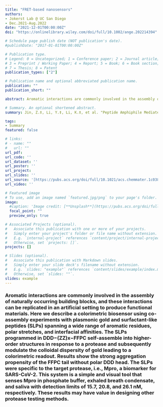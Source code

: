 ```yaml
---
title: "FRET-based nanosensors"
authors:
- Jokerst Lab @ UC San Diego
- Dec.2021-Aug.2022
date: "2021-12-01T00:00:00Z"
doi: "https://onlinelibrary.wiley.com/doi/full/10.1002/ange.202214394"

# Schedule page publish date (NOT publication's date).
#publishDate: "2017-01-01T00:00:00Z"

# Publication type.
# Legend: 0 = Uncategorized; 1 = Conference paper; 2 = Journal article;
# 3 = Preprint / Working Paper; 4 = Report; 5 = Book; 6 = Book section;
# 7 = Thesis; 8 = Patent
publication_types: ["2"]

# Publication name and optional abbreviated publication name.
publication: ""
publication_short: ""

abstract: Aromatic interactions are commonly involved in the assembly of naturally occurring building blocks, and these interactions can be replicated in an artificial setting to produce functional materials. Here we describe a colorimetric biosensor using co-assembly experiments with plasmonic gold and surfactant-like peptides (SLPs) spanning a wide range of aromatic residues, polar stretches, and interfacial affinities. The SLPs programmed in DDD−(ZZ)x−FFPC self-assemble into higher-order structures in response to a protease and subsequently modulate the colloidal dispersity of gold leading to a colorimetric readout. Results show the strong aggregation propensity of the FFPC tail without polar DDD head. The SLPs were specific to the target protease, i.e., Mpro, a biomarker for SARS-CoV-2. This system is a simple and visual tool that senses Mpro in phosphate buffer, exhaled breath condensate, and saliva with detection limits of 15.7, 20.8, and 26.1 nM, respectively. These results may have value in designing other protease testing methods. 

# Summary. An optional shortened abstract.
summary: Jin, Z.‡, Li, Y.‡, Li, K.‡, et al. "Peptide Amphiphile Mediated Co‐assembly for Nanoplasmonic Sensing." Angewandte Chemie (2022).

tags:
- Summary
featured: false

# links:
# - name: ""
#   url: ""
url_pdf: 
url_code: ''
url_dataset: ''
url_poster: ''
url_project: 
url_slides: ''
url_source: '[https://pubs.acs.org/doi/full/10.1021/acs.chemmater.1c03871](https://onlinelibrary.wiley.com/doi/full/10.1002/ange.202214394)'
url_video: ''

# Featured image
# To use, add an image named `featured.jpg/png` to your page's folder. 
image:
  #caption: 'Image credit: [**Unsplash**](https://pubs.acs.org/doi/full/10.1021/acs.chemmater.1c03871)'
  focal_point: ""
  preview_only: true

# Associated Projects (optional).
#   Associate this publication with one or more of your projects.
#   Simply enter your project's folder or file name without extension.
#   E.g. `internal-project` references `content/project/internal-project/index.md`.
#   Otherwise, set `projects: []`.
projects: []

# Slides (optional).
#   Associate this publication with Markdown slides.
#   Simply enter your slide deck's filename without extension.
#   E.g. `slides: "example"` references `content/slides/example/index.md`.
#   Otherwise, set `slides: ""`.
slides: example
---
```

### Aromatic interactions are commonly involved in the assembly of naturally occurring building blocks, and these interactions can be replicated in an artificial setting to produce functional materials. Here we describe a colorimetric biosensor using co-assembly experiments with plasmonic gold and surfactant-like peptides (SLPs) spanning a wide range of aromatic residues, polar stretches, and interfacial affinities. The SLPs programmed in DDD−(ZZ)x−FFPC self-assemble into higher-order structures in response to a protease and subsequently modulate the colloidal dispersity of gold leading to a colorimetric readout. Results show the strong aggregation propensity of the FFPC tail without polar DDD head. The SLPs were specific to the target protease, i.e., Mpro, a biomarker for SARS-CoV-2. This system is a simple and visual tool that senses Mpro in phosphate buffer, exhaled breath condensate, and saliva with detection limits of 15.7, 20.8, and 26.1 nM, respectively. These results may have value in designing other protease testing methods.
